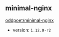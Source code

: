 ## minimal-nginx

[oddpoet/minimal-nginx](https://hub.docker.com/r/oddpoet/minimal-nginx/)

- version: `1.12.0-r2`
